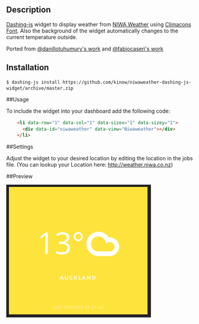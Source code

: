 ## Description

[Dashing-js](https://github.com/fabiocaseri) widget to display weather from [NIWA Weather](http://weather.niwa.co.nz) using [Climacons Font](http://adamwhitcroft.com/climacons/font/). Also the background of the widget automatically changes to the current temperature outside.

Ported from [@danillotuhumury's work](https://github.com/danillotuhumury/klimato-dashing-widget) and [@fabiocaseri's work](https://github.com/fabiocaseri/klimato-dashing-js-widget)

## Installation

```shell
$ dashing-js install https://github.com/kinow/niwaweather-dashing-js-widget/archive/master.zip
```

##Usage

To include the widget into your dashboard add the following code:

```html
    <li data-row="1" data-col="1" data-sizex="1" data-sizey="1">
      <div data-id="niwaweather" data-view="Niwaweather"></div>
    </li>
```

##Settings

Adjust the widget to your desired location by editing the location in the jobs file. (You can lookup your Location here: http://weather.niwa.co.nz)

##Preview

![preview](preview.png)

